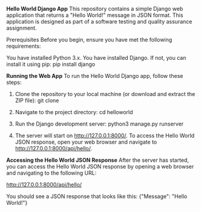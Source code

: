 **Hello World Django App**
This repository contains a simple Django web application that returns a "Hello World!" message in JSON format. This application is designed as part of a software testing and quality assurance assignment.

Prerequisites
Before you begin, ensure you have met the following requirements:

You have installed Python 3.x.
You have installed Django. If not, you can install it using pip:
pip install django

**Running the Web App**
To run the Hello World Django app, follow these steps:

1) Clone the repository to your local machine (or download and extract the ZIP file):
git clone <repository-URL>

2) Navigate to the project directory:
cd helloworld

3) Run the Django development server:
python3 manage.py runserver

4) The server will start on http://127.0.0.1:8000/. To access the Hello World JSON response, open your web browser and navigate to http://127.0.0.1:8000/api/hello/.

**Accessing the Hello World JSON Response**
After the server has started, you can access the Hello World JSON response by opening a web browser and navigating to the following URL:

http://127.0.0.1:8000/api/hello/

You should see a JSON response that looks like this:
{"Message": "Hello World!"}
